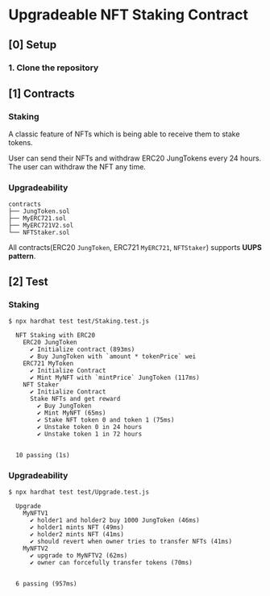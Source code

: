 # Upgradeable NFT Staking Contract

## [0] Setup

### 1. Clone the repository

## [1] Contracts

### Staking

A classic feature of NFTs which is being able to receive them to stake tokens.

User can send their NFTs and withdraw ERC20 JungTokens every 24 hours. The user can withdraw the NFT any time.

### Upgradeability

```
contracts
├── JungToken.sol
├── MyERC721.sol
├── MyERC721V2.sol
└── NFTStaker.sol
```

All contracts(ERC20 `JungToken`, ERC721 `MyERC721`, `NFTStaker`) supports **UUPS pattern**.

## [2] Test

### Staking

`$ npx hardhat test test/Staking.test.js`

```
  NFT Staking with ERC20
    ERC20 JungToken
      ✔ Initialize contract (893ms)
      ✔ Buy JungToken with `amount * tokenPrice` wei
    ERC721 MyToken
      ✔ Initialize Contract
      ✔ Mint MyNFT with `mintPrice` JungToken (117ms)
    NFT Staker
      ✔ Initialize Contract
      Stake NFTs and get reward
        ✔ Buy JungToken
        ✔ Mint MyNFT (65ms)
        ✔ Stake NFT token 0 and token 1 (75ms)
        ✔ Unstake token 0 in 24 hours
        ✔ Unstake token 1 in 72 hours


  10 passing (1s)
```

### Upgradeability

`$ npx hardhat test test/Upgrade.test.js`

```
  Upgrade
    MyNFTV1
      ✔ holder1 and holder2 buy 1000 JungToken (46ms)
      ✔ holder1 mints NFT (49ms)
      ✔ holder2 mints NFT (41ms)
      ✔ should revert when owner tries to transfer NFTs (41ms)
    MyNFTV2
      ✔ upgrade to MyNFTV2 (62ms)
      ✔ owner can forcefully transfer tokens (70ms)


  6 passing (957ms)
```
